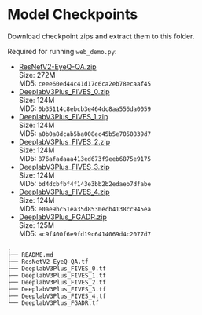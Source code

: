 # Model Checkpoints

Download checkpoint zips and extract them to this folder.

Required for running  `web_demo.py`:
- [ResNetV2-EyeQ-QA.zip](https://www.doc.ic.ac.uk/~bh1511/research/vessel_seg/ResNetV2-EyeQ-QA.zip) 
<br> Size: 272M <br> MD5: `ceee60ed44c41d17c6ca2eb78ecaaf45`
- [DeeplabV3Plus_FIVES_0.zip](https://www.doc.ic.ac.uk/~bh1511/research/vessel_seg/DeeplabV3Plus_FIVES_0.zip) 
<br> Size: 124M <br> MD5: `0b35114c8ebcb3e464dc8aa556da0059`
- [DeeplabV3Plus_FIVES_1.zip](https://www.doc.ic.ac.uk/~bh1511/research/vessel_seg/DeeplabV3Plus_FIVES_1.zip) 
<br> Size: 124M <br> MD5: `a0b0a8dcab5ba008ec45b5e7050839d7`
- [DeeplabV3Plus_FIVES_2.zip](https://www.doc.ic.ac.uk/~bh1511/research/vessel_seg/DeeplabV3Plus_FIVES_2.zip) 
<br> Size: 124M <br> MD5: `876afadaaa413ed673f9eeb6875e9175`
- [DeeplabV3Plus_FIVES_3.zip](https://www.doc.ic.ac.uk/~bh1511/research/vessel_seg/DeeplabV3Plus_FIVES_3.zip) 
<br> Size: 124M <br> MD5: `bd4dcbfbf4f143e3bb2b2edaeb7dfabe`
- [DeeplabV3Plus_FIVES_4.zip](https://www.doc.ic.ac.uk/~bh1511/research/vessel_seg/DeeplabV3Plus_FIVES_4.zip) 
<br> Size: 124M <br> MD5: `e0ae9bc51ea35d8530ecb4138cc945ea`
- [DeeplabV3Plus_FGADR.zip](https://www.doc.ic.ac.uk/~bh1511/research/vessel_seg/DeeplabV3Plus_FGADR.zip) 
<br> Size: 125M <br> MD5: `ac9f400f6e9fd19c6414069d4c2077d7`


```
.
├── README.md
├── ResNetV2-EyeQ-QA.tf
├── DeeplabV3Plus_FIVES_0.tf
├── DeeplabV3Plus_FIVES_1.tf
├── DeeplabV3Plus_FIVES_2.tf
├── DeeplabV3Plus_FIVES_3.tf
├── DeeplabV3Plus_FIVES_4.tf
└── DeeplabV3Plus_FGADR.tf
```


